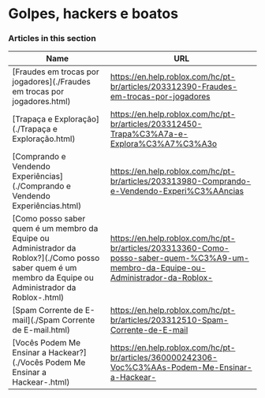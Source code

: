 # Golpes, hackers e boatos  
### Articles in this section
Name|URL
-|-
[Fraudes em trocas por jogadores](./Fraudes em trocas por jogadores.html) |https://en.help.roblox.com/hc/pt-br/articles/203312390-Fraudes-em-trocas-por-jogadores
[Trapaça e Exploração](./Trapaça e Exploração.html) |https://en.help.roblox.com/hc/pt-br/articles/203312450-Trapa%C3%A7a-e-Explora%C3%A7%C3%A3o
[Comprando e Vendendo Experiências](./Comprando e Vendendo Experiências.html) |https://en.help.roblox.com/hc/pt-br/articles/203313980-Comprando-e-Vendendo-Experi%C3%AAncias
[Como posso saber quem é um membro da Equipe ou Administrador da Roblox?](./Como posso saber quem é um membro da Equipe ou Administrador da Roblox-.html) |https://en.help.roblox.com/hc/pt-br/articles/203313360-Como-posso-saber-quem-%C3%A9-um-membro-da-Equipe-ou-Administrador-da-Roblox-
[Spam Corrente de E-mail](./Spam Corrente de E-mail.html) |https://en.help.roblox.com/hc/pt-br/articles/203312510-Spam-Corrente-de-E-mail
[Vocês Podem Me Ensinar a Hackear?](./Vocês Podem Me Ensinar a Hackear-.html) |https://en.help.roblox.com/hc/pt-br/articles/360000242306-Voc%C3%AAs-Podem-Me-Ensinar-a-Hackear-